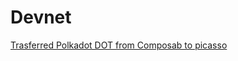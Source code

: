 # Devnet 

[Trasferred Polkadot DOT from Composab to picasso](https://polkadot.js.org/apps/?rpc=ws%3A%2F%2F127.0.0.1%3A29988#/extrinsics/decode/0xbe0100b8e39e87c0fec96f7d012d31a4c27b44bfb504ab359662112e4270e380c84341000000000000000000000164000000000000000600000000000000000000000000000000e8764817000000000000000000000000)
